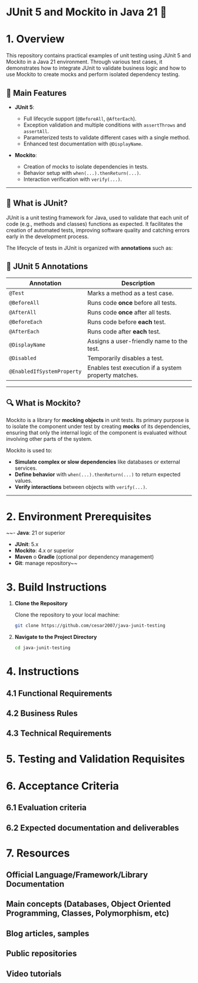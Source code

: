 # JUnit 5 and Mockito in Java 21 🚀

# 1. Overview
This repository contains practical examples of unit testing using JUnit 5 and Mockito in a Java 21 environment. Through various test cases, it demonstrates how to integrate JUnit to validate business logic and how to use Mockito to create mocks and perform isolated dependency testing.

## 🌟 Main Features

- **JUnit 5**:
    - Full lifecycle support (`@BeforeAll`, `@AfterEach`).
    - Exception validation and multiple conditions with `assertThrows` and `assertAll`.
    - Parameterized tests to validate different cases with a single method.
    - Enhanced test documentation with `@DisplayName`.

- **Mockito**:
    - Creation of mocks to isolate dependencies in tests.
    - Behavior setup with `when(...).thenReturn(...)`.
    - Interaction verification with `verify(...)`.

---

## 📌 What is JUnit?

JUnit is a unit testing framework for Java, used to validate that each unit of code (e.g., methods and classes) functions as expected. It facilitates the creation of automated tests, improving software quality and catching errors early in the development process.

The lifecycle of tests in JUnit is organized with **annotations** such as:

## 📝 JUnit 5 Annotations
| Annotation                 | Description                                                            |
|----------------------------|------------------------------------------------------------------------|
| `@Test`                    | Marks a method as a test case.                                        |
| `@BeforeAll`               | Runs code **once** before all tests.                                  |
| `@AfterAll`                | Runs code **once** after all tests.                                   |
| `@BeforeEach`              | Runs code before **each** test.                                       |
| `@AfterEach`               | Runs code after **each** test.                                        |
| `@DisplayName`             | Assigns a user-friendly name to the test.                             |
| `@Disabled`                | Temporarily disables a test.                                          |
| `@EnabledIfSystemProperty` | Enables test execution if a system property matches.                  |

---

## 🔍 What is Mockito?

Mockito is a library for **mocking objects** in unit tests. Its primary purpose is to isolate the component under test by creating **mocks** of its dependencies, ensuring that only the internal logic of the component is evaluated without involving other parts of the system.

Mockito is used to:

- **Simulate complex or slow dependencies** like databases or external services.
- **Define behavior** with `when(...).thenReturn(...)` to return expected values.
- **Verify interactions** between objects with `verify(...)`.

---


# 2. Environment Prerequisites
~~- **Java**: 21 or superior
- **JUnit**: 5.x
- **Mockito**: 4.x or superior
- **Maven** o **Gradle** (optional por dependency management)
- **Git**: manage repository~~

# 3. Build Instructions
1. **Clone the Repository**

   Clone the repository to your local machine:

   ```bash
   git clone https://github.com/cesar2007/java-junit-testing

2. **Navigate to the Project Directory**

   ```bash
   cd java-junit-testing

# 4. Instructions

## 4.1 Functional Requirements


## 4.2 Business Rules
## 4.3 Technical Requirements

# 5. Testing and Validation Requisites

# 6. Acceptance Criteria

## 6.1 Evaluation criteria
## 6.2 Expected documentation and deliverables

# 7. Resources

## Official Language/Framework/Library Documentation
## Main concepts (Databases, Object Oriented Programming, Classes, Polymorphism, etc)
## Blog articles, samples
## Public repositories
## Video tutorials